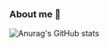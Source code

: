 ### About me 👋

![Anurag's GitHub stats](https://github-readme-stats.vercel.app/api?username=haroldfromk&show_icons=true&theme=swift)

<!--
**Haroldfromk/haroldfromk** is a ✨ _special_ ✨ repository because its `README.md` (this file) appears on your GitHub profile.

Here are some ideas to get you started:

- 🔭 I’m currently working on ...
- 🌱 I’m currently learning ...
- 👯 I’m looking to collaborate on ...
- 🤔 I’m looking for help with ...
- 💬 Ask me about ...
- 📫 How to reach me: ...
- 😄 Pronouns: ...
- ⚡ Fun fact: ...
-->
